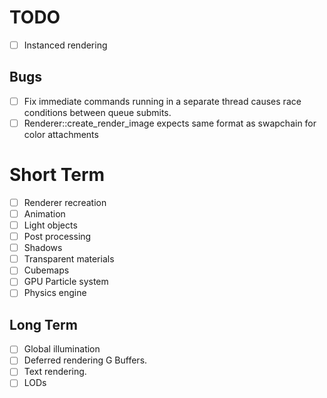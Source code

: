 # TODO

- [ ] Instanced rendering

## Bugs

- [ ] Fix immediate commands running in a separate thread causes race conditions between queue submits.
- [ ] Renderer::create_render_image expects same format as swapchain for color attachments

# Short Term

- [ ] Renderer recreation
- [ ] Animation
- [ ] Light objects
- [ ] Post processing
- [ ] Shadows
- [ ] Transparent materials
- [ ] Cubemaps
- [ ] GPU Particle system
- [ ] Physics engine

## Long Term

- [ ] Global illumination
- [ ] Deferred rendering G Buffers.
- [ ] Text rendering.
- [ ] LODs
